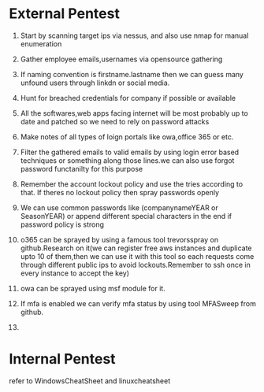 # External Pentest

1. Start by scanning target ips via nessus, and also use nmap for manual enumeration

2. Gather employee emails,usernames via opensource gathering

3. If naming convention is firstname.lastname then we can guess many unfound users through linkdn or social media.

3. Hunt for breached credentials for company if possible or available

4. All the softwares,web apps facing internet will be most probably up to date and patched so we need to rely on password attacks

5. Make notes of all types of loign portals like owa,office 365 or etc.

6. Filter the gathered emails to valid emails by using login error based techniques or something along those lines.we can also use forgot password functanilty for this purpose

7. Remember the account lockout policy and use the tries according to that. If theres no lockout policy then spray passwords openly

8. We can use common passwords like (companynameYEAR or SeasonYEAR) or append different special characters in the end if password policy is strong

9. o365 can be sprayed by using a famous tool trevorsspray on github.Research on it(we can register free aws instances and duplicate upto 10 of them,then we can use it with this tool so each requests come through different public ips to avoid lockouts.Remember to ssh once in every instance to accept the key)

10. owa can be sprayed using msf module for it.

11. If mfa is enabled we can verify mfa status by using tool MFASweep from github.

12. 












# Internal Pentest


refer to WindowsCheatSheet and linuxcheatsheet